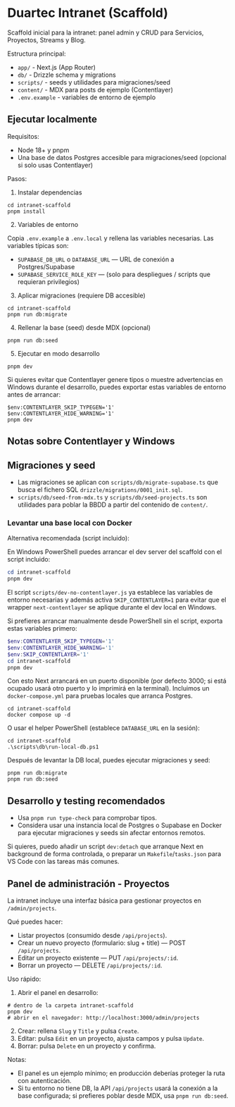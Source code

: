 # Duartec Intranet (Scaffold)

Scaffold inicial para la intranet: panel admin y CRUD para Servicios, Proyectos, Streams y Blog.

Estructura principal:

- `app/` - Next.js (App Router)
- `db/` - Drizzle schema y migrations
- `scripts/` - seeds y utilidades para migraciones/seed
- `content/` - MDX para posts de ejemplo (Contentlayer)
- `.env.example` - variables de entorno de ejemplo

## Ejecutar localmente

Requisitos:

- Node 18+ y pnpm
- Una base de datos Postgres accesible para migraciones/seed (opcional si solo usas Contentlayer)

Pasos:

1. Instalar dependencias

```pwsh
cd intranet-scaffold
pnpm install
```

2. Variables de entorno

Copia `.env.example` a `.env.local` y rellena las variables necesarias. Las variables típicas son:

- `SUPABASE_DB_URL` o `DATABASE_URL` — URL de conexión a Postgres/Supabase
- `SUPABASE_SERVICE_ROLE_KEY` — (solo para despliegues / scripts que requieran privilegios)

3. Aplicar migraciones (requiere DB accesible)

```pwsh
cd intranet-scaffold
pnpm run db:migrate
```

4. Rellenar la base (seed) desde MDX (opcional)

```pwsh
pnpm run db:seed
```

5. Ejecutar en modo desarrollo

```pwsh
pnpm dev
```

Si quieres evitar que Contentlayer genere tipos o muestre advertencias en Windows durante el desarrollo, puedes exportar estas variables de entorno antes de arrancar:

```pwsh
$env:CONTENTLAYER_SKIP_TYPEGEN='1'
$env:CONTENTLAYER_HIDE_WARNING='1'
pnpm dev
```

## Notas sobre Contentlayer y Windows


## Migraciones y seed

- Las migraciones se aplican con `scripts/db/migrate-supabase.ts` que busca el fichero SQL `drizzle/migrations/0001_init.sql`.
- `scripts/db/seed-from-mdx.ts` y `scripts/db/seed-projects.ts` son utilidades para poblar la BBDD a partir del contenido de `content/`.

### Levantar una base local con Docker


Alternativa recomendada (script incluido):

En Windows PowerShell puedes arrancar el dev server del scaffold con el script incluido:

```powershell
cd intranet-scaffold
pnpm dev
```

El script `scripts/dev-no-contentlayer.js` ya establece las variables de entorno necesarias y además activa `SKIP_CONTENTLAYER=1` para evitar que el wrapper `next-contentlayer` se aplique durante el dev local en Windows.

Si prefieres arrancar manualmente desde PowerShell sin el script, exporta estas variables primero:

```powershell
$env:CONTENTLAYER_SKIP_TYPEGEN='1'
$env:CONTENTLAYER_HIDE_WARNING='1'
$env:SKIP_CONTENTLAYER='1'
cd intranet-scaffold
pnpm dev
```

Con esto Next arrancará en un puerto disponible (por defecto 3000; si está ocupado usará otro puerto y lo imprimirá en la terminal).
Incluimos un `docker-compose.yml` para pruebas locales que arranca Postgres.

```pwsh
cd intranet-scaffold
docker compose up -d
```

O usar el helper PowerShell (establece `DATABASE_URL` en la sesión):

```pwsh
cd intranet-scaffold
.\scripts\db\run-local-db.ps1
```

Después de levantar la DB local, puedes ejecutar migraciones y seed:

```pwsh
pnpm run db:migrate
pnpm run db:seed
```


## Desarrollo y testing recomendados

- Usa `pnpm run type-check` para comprobar tipos.
- Considera usar una instancia local de Postgres o Supabase en Docker para ejecutar migraciones y seeds sin afectar entornos remotos.

Si quieres, puedo añadir un script `dev:detach` que arranque Next en background de forma controlada, o preparar un `Makefile`/`tasks.json` para VS Code con las tareas más comunes.

## Panel de administración - Proyectos

La intranet incluye una interfaz básica para gestionar proyectos en `/admin/projects`.

Qué puedes hacer:
- Listar proyectos (consumido desde `/api/projects`).
- Crear un nuevo proyecto (formulario: slug + title) — POST `/api/projects`.
- Editar un proyecto existente — PUT `/api/projects/:id`.
- Borrar un proyecto — DELETE `/api/projects/:id`.

Uso rápido:

1. Abrir el panel en desarrollo:

```pwsh
# dentro de la carpeta intranet-scaffold
pnpm dev
# abrir en el navegador: http://localhost:3000/admin/projects
```

2. Crear: rellena `Slug` y `Title` y pulsa `Create`.
3. Editar: pulsa `Edit` en un proyecto, ajusta campos y pulsa `Update`.
4. Borrar: pulsa `Delete` en un proyecto y confirma.

Notas:
- El panel es un ejemplo mínimo; en producción deberías proteger la ruta con autenticación.
- Si tu entorno no tiene DB, la API `/api/projects` usará la conexión a la base configurada; si prefieres poblar desde MDX, usa `pnpm run db:seed`.


